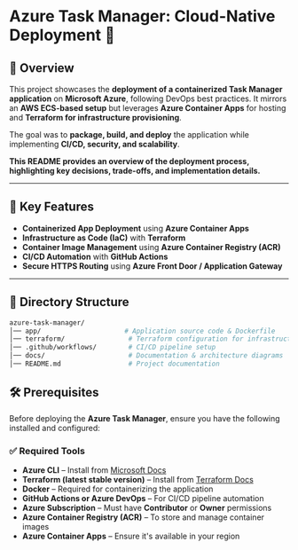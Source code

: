 # Azure Task Manager: Cloud-Native Deployment 🚀

## 📌 Overview
This project showcases the **deployment of a containerized Task Manager application** on **Microsoft Azure**, following DevOps best practices. It mirrors an **AWS ECS-based setup** but leverages **Azure Container Apps** for hosting and **Terraform for infrastructure provisioning**.  

The goal was to **package, build, and deploy** the application while implementing **CI/CD, security, and scalability**.  

**This README provides an overview of the deployment process, highlighting key decisions, trade-offs, and implementation details.** 

---

## 🔑 Key Features  
- **Containerized App Deployment** using **Azure Container Apps**  
- **Infrastructure as Code (IaC)** with **Terraform**  
- **Container Image Management** using **Azure Container Registry (ACR)**  
- **CI/CD Automation** with **GitHub Actions**  
- **Secure HTTPS Routing** using **Azure Front Door / Application Gateway**  

---

## 📖 Directory Structure  
```sh
azure-task-manager/
│── app/                     # Application source code & Dockerfile
│── terraform/                # Terraform configuration for infrastructure
│── .github/workflows/        # CI/CD pipeline setup
│── docs/                     # Documentation & architecture diagrams
│── README.md                 # Project documentation
```

## 🛠 Prerequisites  
Before deploying the **Azure Task Manager**, ensure you have the following installed and configured:

### ✅ Required Tools  
- **Azure CLI** – Install from [Microsoft Docs](https://learn.microsoft.com/en-us/cli/azure/install-azure-cli)  
- **Terraform (latest stable version)** – Install from [Terraform Docs](https://developer.hashicorp.com/terraform/tutorials/aws-get-started/install-cli)  
- **Docker** – Required for containerizing the application  
- **GitHub Actions or Azure DevOps** – For CI/CD pipeline automation  
- **Azure Subscription** – Must have **Contributor** or **Owner** permissions  
- **Azure Container Registry (ACR)** – To store and manage container images  
- **Azure Container Apps** – Ensure it's available in your region  

